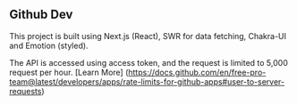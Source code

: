 ## Github Dev

This project is built using Next.js (React), SWR for data fetching, Chakra-UI and Emotion (styled).

The API is accessed using access token, and the request is limited to 5,000 request per hour. [Learn More] (https://docs.github.com/en/free-pro-team@latest/developers/apps/rate-limits-for-github-apps#user-to-server-requests)
